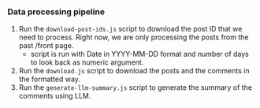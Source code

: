 ### Data processing pipeline
1. Run the `download-post-ids.js` script to download the post ID that we need to process. Right now, we are only processing the posts from the past /front page.
    - script is run with Date in YYYY-MM-DD format and number of days to look back as numeric argument.
2. Run the `download.js` script to download the posts and the comments in the formatted way.
3. Run the `generate-llm-summary.js` script to generate the summary of the comments using LLM.
